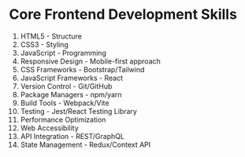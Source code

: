 # Core Frontend Development Skills
1. HTML5 - Structure
2. CSS3 - Styling
3. JavaScript - Programming
4. Responsive Design - Mobile-first approach
5. CSS Frameworks - Bootstrap/Tailwind
6. JavaScript Frameworks - React
7. Version Control - Git/GitHub
8. Package Managers - npm/yarn
9. Build Tools - Webpack/Vite
10. Testing - Jest/React Testing Library
11. Performance Optimization
12. Web Accessibility
13. API Integration - REST/GraphQL
14. State Management - Redux/Context API
